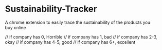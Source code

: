 # Sustainability-Tracker
A chrome extension to easily trace the sustainability of the products you buy online


// if company has 0, Horrible
// if company has 1, bad
// if company has 2-3, okay
// if company has 4-5, good
// if company has 6+, excellent
